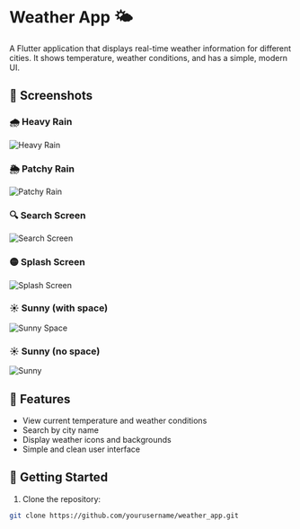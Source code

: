 # Weather App 🌤️

A Flutter application that displays real-time weather information for different cities. It shows temperature, weather conditions, and has a simple, modern UI.

## 📱 Screenshots

### 🌧️ Heavy Rain
![Heavy Rain](screenshots/Heavy%20rain.png)

### 🌦️ Patchy Rain
![Patchy Rain](screenshots/Patchy%20rain.png)

### 🔍 Search Screen
![Search Screen](screenshots/Search%20screen.png)

### 🟡 Splash Screen
![Splash Screen](screenshots/splash%20screen.png)

### ☀️ Sunny (with space)
![Sunny Space](screenshots/sunny%20.png)

### ☀️ Sunny (no space)
![Sunny](screenshots/sunny.png)

## 🔑 Features

- View current temperature and weather conditions
- Search by city name
- Display weather icons and backgrounds
- Simple and clean user interface

## 🚀 Getting Started

1. Clone the repository:
```bash
git clone https://github.com/yourusername/weather_app.git

